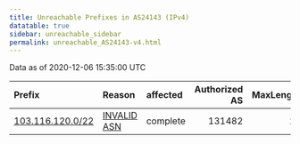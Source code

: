 ```yaml
---
title: Unreachable Prefixes in AS24143 (IPv4)
datatable: true
sidebar: unreachable_sidebar
permalink: unreachable_AS24143-v4.html
---
```


Data as of 2020-12-06 15:35:00 UTC


<div class="datatable-begin"></div>

| Prefix                                                     | Reason                                                                                                  | affected   |   Authorized AS |   MaxLength | Anchor                                       |   unreachable /24s |
|:-----------------------------------------------------------|:--------------------------------------------------------------------------------------------------------|:-----------|----------------:|------------:|:---------------------------------------------|-------------------:|
| [103.116.120.0/22](https://stat.ripe.net/103.116.120.0/22) | [INVALID ASN](https://rpki-validator.ripe.net/announcement-preview?asn=AS24143&prefix=103.116.120.0/22) | complete   |          131482 |          24 | [APNIC](unreachable_APNIC_RPKI_Root-v4.html) |                  4 |

<div class="datatable-end"></div>